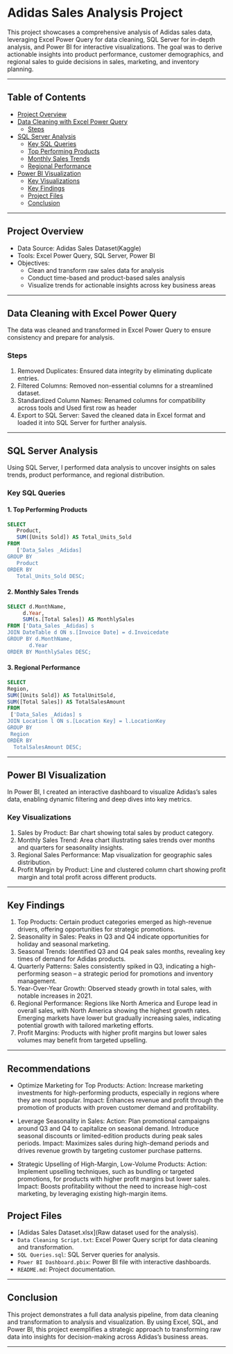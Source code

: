 # Adidas Sales Analysis Project

This project showcases a comprehensive analysis of Adidas sales data, leveraging Excel Power Query for data cleaning, SQL Server for in-depth analysis, and Power BI for interactive visualizations. The goal was to derive actionable insights into product performance, customer demographics, and regional sales to guide decisions in sales, marketing, and inventory planning.

---

## Table of Contents

- [Project Overview](#project-overview)
- [Data Cleaning with Excel Power Query](#data-cleaning-with-excel-power-query)
  - [Steps](#steps)
- [SQL Server Analysis](#sql-server-analysis)
    - [Key SQL Queries](#key-sql-queries)
    - [Top Performing Products](#1-top-performing-products)
    - [Monthly Sales Trends](#2-monthly-sales-trends)
    - [Regional Performance](#3-regional-performance)
- [Power BI Visualization](#power-bi-visualization)
    - [Key Visualizations](#key-visualizations)
    - [Key Findings](#key-findings)
    - [Project Files](#project-files)
    - [Conclusion](#conclusion)

---

## Project Overview

- Data Source: Adidas Sales Dataset(Kaggle)
- Tools: Excel Power Query, SQL Server, Power BI
- Objectives:
  - Clean and transform raw sales data for analysis
  - Conduct time-based and product-based sales analysis
  - Visualize trends for actionable insights across key business areas

---

## Data Cleaning with Excel Power Query

The data was cleaned and transformed in Excel Power Query to ensure consistency and prepare for analysis.

### Steps
1. Removed Duplicates: Ensured data integrity by eliminating duplicate entries.
3. Filtered Columns: Removed non-essential columns for a streamlined dataset.
4. Standardized Column Names: Renamed columns for compatibility across tools and Used first row as header
5. Export to SQL Server: Saved the cleaned data in Excel format and loaded it into SQL Server for further analysis.

---

## SQL Server Analysis

Using SQL Server, I performed data analysis to uncover insights on sales trends, product performance, and regional distribution.

### Key SQL Queries

#### 1. Top Performing Products
 ```sql
 SELECT
    Product,
    SUM([Units Sold]) AS Total_Units_Sold
FROM 
    ['Data_Sales _Adidas]
GROUP BY 
    Product
ORDER BY 
    Total_Units_Sold DESC;
 ```
#### 2. Monthly Sales Trends
  ```sql
 SELECT d.MonthName, 
       d.Year, 
       SUM(s.[Total Sales]) AS MonthlySales
FROM ['Data_Sales _Adidas] s
JOIN DateTable d ON s.[Invoice Date] = d.Invoicedate
GROUP BY d.MonthName, 
         d.Year
ORDER BY MonthlySales DESC;
   ```

#### 3. Regional Performance
   ```sql
  SELECT 
   Region,
   SUM([Units Sold]) AS TotalUnitSold,
   SUM([Total Sales]) AS TotalSalesAmount
FROM 
    ['Data_Sales _Adidas] s
JOIN Location l ON s.[Location Key] = l.LocationKey
GROUP BY 
    Region
ORDER BY 
     TotalSalesAmount DESC;

   ```

---

## Power BI Visualization

In Power BI, I created an interactive dashboard to visualize Adidas’s sales data, enabling dynamic filtering and deep dives into key metrics.

### Key Visualizations

1. Sales by Product: Bar chart showing total sales by product category.
2. Monthly Sales Trend: Area chart illustrating sales trends over months and quarters for seasonality insights.
3. Regional Sales Performance: Map visualization for geographic sales distribution.
4. Profit Margin by Product: Line and clustered column chart showing profit margin and total profit across different products.

---

## Key Findings

1. Top Products: Certain product categories emerged as high-revenue drivers, offering opportunities for strategic promotions.
2. Seasonality in Sales: Peaks in Q3 and Q4 indicate opportunities for holiday and seasonal marketing.
3. Seasonal Trends: Identified Q3 and Q4 peak sales months, revealing key times of demand for Adidas products.
4. Quarterly Patterns: Sales consistently spiked in Q3, indicating a high-performing season – a strategic period for promotions and inventory management.
5. Year-Over-Year Growth: Observed steady growth in total sales, with notable increases in 2021.
6. Regional Performance: Regions like North America and Europe lead in overall sales, with North America showing the highest growth rates.
Emerging markets have lower but gradually increasing sales, indicating potential growth with tailored marketing efforts.
7. Profit Margins: Products with higher profit margins but lower sales volumes may benefit from targeted upselling.

---

## Recommendations
- Optimize Marketing for Top Products:
Action: Increase marketing investments for high-performing products, especially in regions where they are most popular.
Impact: Enhances revenue and profit through the promotion of products with proven customer demand and profitability.

- Leverage Seasonality in Sales:
Action: Plan promotional campaigns around Q3 and Q4 to capitalize on seasonal demand. Introduce seasonal discounts or limited-edition products during peak sales periods.
Impact: Maximizes sales during high-demand periods and drives revenue growth by targeting customer purchase patterns.

- Strategic Upselling of High-Margin, Low-Volume Products:
Action: Implement upselling techniques, such as bundling or targeted promotions, for products with higher profit margins but lower sales.
Impact: Boosts profitability without the need to increase high-cost marketing, by leveraging existing high-margin items.

## Project Files

- [Adidas Sales Dataset.xlsx](Raw dataset used for the analysis).
- `Data Cleaning Script.txt`: Excel Power Query script for data cleaning and transformation.
- `SQL Queries.sql`: SQL Server queries for analysis.
- `Power BI Dashboard.pbix`: Power BI file with interactive dashboards.
- `README.md`: Project documentation.

---

## Conclusion

This project demonstrates a full data analysis pipeline, from data cleaning and transformation to analysis and visualization. By using Excel, SQL, and Power BI, this project exemplifies a strategic approach to transforming raw data into insights for decision-making across Adidas’s business areas.

---

